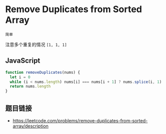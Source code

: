 # Remove Duplicates from Sorted Array
`简单`

注意多个重复的情况 `[1, 1, 1]`

## JavaScript
```javascript
function removeDuplicates(nums) {
  let i = 0
  while (i < nums.length) nums[i] === nums[i + 1] ? nums.splice(i, 1) : i += 1
  return nums.length
}
```

## 题目链接
* https://leetcode.com/problems/remove-duplicates-from-sorted-array/description
